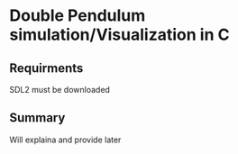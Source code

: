 # Double Pendulum simulation/Visualization in C

## Requirments
SDL2 must be downloaded

## Summary
Will explaina and provide later
